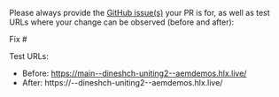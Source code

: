 Please always provide the [GitHub issue(s)](../issues) your PR is for, as well as test URLs where your change can be observed (before and after):

Fix #<gh-issue-id>

Test URLs:
- Before: https://main--dineshch-uniting2--aemdemos.hlx.live/
- After: https://<branch>--dineshch-uniting2--aemdemos.hlx.live/
